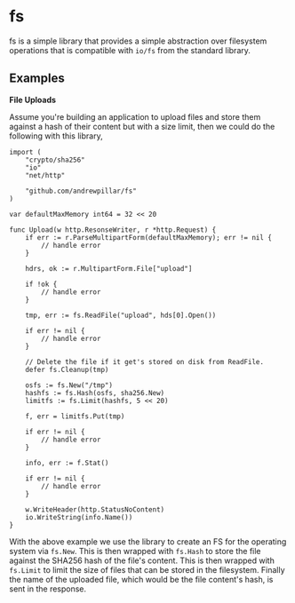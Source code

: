 # fs

fs is a simple library that provides a simple abstraction over filesystem
operations that is compatible with `io/fs` from the standard library.

## Examples

**File Uploads**

Assume you're building an application to upload files and store them against a
hash of their content but with a size limit, then we could do the following with
this library,

    import (
        "crypto/sha256"
        "io"
        "net/http"

        "github.com/andrewpillar/fs"
    )

    var defaultMaxMemory int64 = 32 << 20

    func Upload(w http.ResonseWriter, r *http.Request) {
        if err := r.ParseMultipartForm(defaultMaxMemory); err != nil {
            // handle error
        }

        hdrs, ok := r.MultipartForm.File["upload"]

        if !ok {
            // handle error
        }

        tmp, err := fs.ReadFile("upload", hds[0].Open())

        if err != nil {
            // handle error
        }

        // Delete the file if it get's stored on disk from ReadFile.
        defer fs.Cleanup(tmp)

        osfs := fs.New("/tmp")
        hashfs := fs.Hash(osfs, sha256.New)
        limitfs := fs.Limit(hashfs, 5 << 20)

        f, err = limitfs.Put(tmp)

        if err != nil {
            // handle error
        }

        info, err := f.Stat()

        if err != nil {
            // handle error
        }

        w.WriteHeader(http.StatusNoContent)
        io.WriteString(info.Name())
    }

With the above example we use the library to create an FS for the operating
system via `fs.New`. This is then wrapped with `fs.Hash` to store the file
against the SHA256 hash of the file's content. This is then wrapped with
`fs.Limit` to limit the size of files that can be stored in the filesystem.
Finally the name of the uploaded file, which would be the file content's hash,
is sent in the response.
